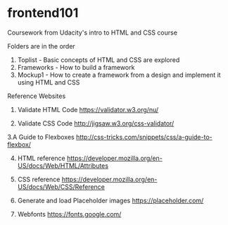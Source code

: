 # frontend101
Coursework from Udacity's intro to HTML and CSS course

Folders are in the order
1. Toplist - Basic concepts of HTML and CSS are explored
2. Frameworks - How to build a framework
3. Mockup1 - How to create a framework from a design and implement it
  using HTML and CSS
  
Reference Websites

1. Validate HTML Code
https://validator.w3.org/nu/

2. Validate CSS Code
http://jigsaw.w3.org/css-validator/

3.A Guide to Flexboxes
http://css-tricks.com/snippets/css/a-guide-to-flexbox/

4. HTML reference
https://developer.mozilla.org/en-US/docs/Web/HTML/Attributes

5. CSS reference
https://developer.mozilla.org/en-US/docs/Web/CSS/Reference

6. Generate and load Placeholder images
https://placeholder.com/

7. Webfonts
https://fonts.google.com/
